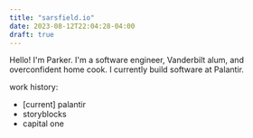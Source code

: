 ```yaml
---
title: "sarsfield.io"
date: 2023-08-12T22:04:28-04:00
draft: true
---
```


Hello! I'm Parker. I'm a software engineer, Vanderbilt alum, and overconfident home cook. I currently build software at Palantir.

work history:
- [current] palantir
- storyblocks
- capital one

<!-- TODO rss feed link -->
<!-- TODO web font -->
<!-- TODO link to old posts -->
